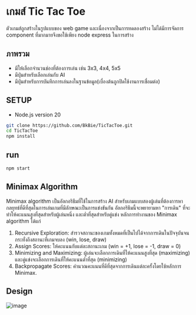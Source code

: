 # เกมส์ Tic Tac Toe
ตัวเกมส์ถูกสร้างในรูปแบบของ web game และเนื่องจากเป็นการทดลองสร้าง ไม่ได้มีการจัดการ component ที่มากมายจึงขอใช้เพียง node express ในการสร้าง
## ภาพรวม
- มีให้เลือกจำนวนช่องที่ต้องการเล่น เช่น 3x3, 4x4, 5x5
- มีปุ่มสำหรับเลือกเล่นกับ AI
- มีปุ่มสำหรับการบันทึกการเล่นลงในฐานข้อมูล(เบื่องต้นถูกปิดใช้งานการเชื่อมต่อ)
## SETUP
- Node.js version 20
```bash
git clone https://github.com/BkBie/TicTacToe.git
cd TicTacToe
npm install
```
## run
```bash
npm start
```
## Minimax Algorithm
Minimax algorithm เป็นอัลกอริธึมที่ใช้ในการสร้าง AI สำหรับเกมแบบสองผู้เล่นที่ต้องการหากลยุทธ์ที่ดีที่สุดในการเล่นเกมที่มีลักษณะเป็นการแข่งขันกัน อัลกอริธึมนี้จะพยายามหา "การเดิน" ที่จะทำให้คะแนนสูงที่สุดสำหรับผู้เล่นหนึ่ง และต่ำที่สุดสำหรับคู่แข่ง
หลักการทำงานของ Minimax algorithm ได้แก่
1. Recursive Exploration: สำรวจสถานะของเกมทั้งหมดที่เป็นไปได้จากการเดินในปัจจุบันจนกระทั่งถึงสถานะที่เกมจบลง (win, lose, draw)
2. Assign Scores: ให้คะแนนกับแต่ละสถานะเกม (win = +1, lose = -1, draw = 0)
3. Minimizing and Maximizing: ผู้เล่นจะเลือกการเดินที่ให้คะแนนสูงที่สุด (maximizing) และคู่แข่งจะเลือกการเดินที่ให้คะแนนต่ำที่สุด (minimizing)
4. Backpropagate Scores: คำนวณคะแนนที่ดีที่สุดจากการเดินแต่ละครั้งโดยใช้หลักการ Minimax.

## Design
![image](https://github.com/BkBie/TicTacToe/assets/97974775/d1e6898b-9dcf-49eb-a20a-9082196d779a)

